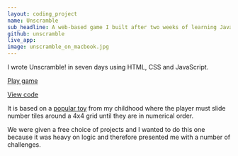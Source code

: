 ```yaml
---
layout: coding_project
name: Unscramble
sub_headline: A web-based game I built after two weeks of learning JavaScript.
github: unscramble
live_app:
image: unscramble_on_macbook.jpg
---
```


I wrote Unscramble! in seven days using HTML, CSS and JavaScript.

[Play game](http://suzeshardlow.com/unscramble)

[View code](https://github.com/SuzeShardlow/unscramble)

It is based on a [popular toy](https://en.wikipedia.org/wiki/15_puzzle) from my childhood where the player must slide number tiles around a 4x4 grid until they are in numerical order.

We were given a free choice of projects and I wanted to do this one because it was heavy on logic and therefore presented me with a number of challenges.
